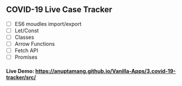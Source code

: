 ## COVID-19 Live Case Tracker

- [ ] ES6 moudles import/export
- [ ] Let/Const
- [ ] Classes
- [ ] Arrow Functions
- [ ] Fetch API
- [ ] Promises

#### Live Demo: https://anuptamang.github.io/Vanilla-Apps/3.covid-19-tracker/src/
